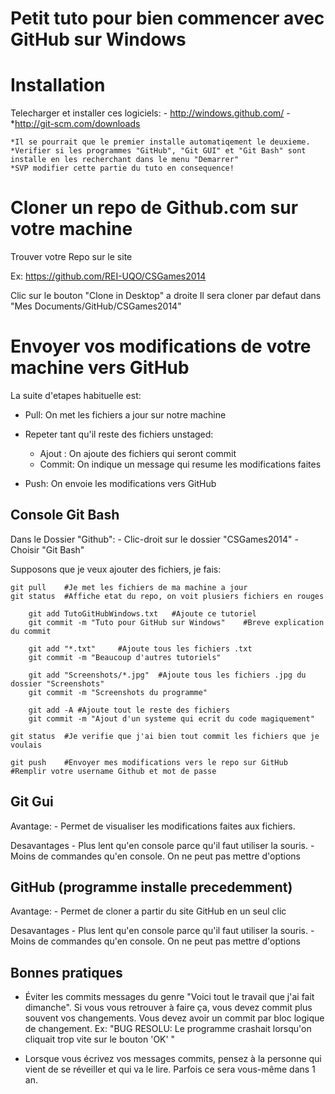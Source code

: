 ﻿Petit tuto pour bien commencer avec GitHub sur Windows
======================================================


Installation
============
Telecharger et installer ces logiciels:
	- http://windows.github.com/
	- *http://git-scm.com/downloads

	*Il se pourrait que le premier installe automatiqement le deuxieme.
	*Verifier si les programmes "GitHub", "Git GUI" et "Git Bash" sont installe en les recherchant dans le menu "Demarrer"
	*SVP modifier cette partie du tuto en consequence!


Cloner un repo de Github.com sur votre machine
==============================================
Trouver votre Repo sur le site

Ex: https://github.com/REI-UQO/CSGames2014

Clic sur le bouton "Clone in Desktop" a droite
Il sera cloner par defaut dans "Mes Documents/GitHub/CSGames2014"



Envoyer vos modifications de votre machine vers GitHub
======================================================
La suite d'etapes habituelle est:
- Pull:	On met les fichiers a jour sur notre machine

- Repeter tant qu'il reste des fichiers unstaged:
	+ Ajout : On ajoute des fichiers qui seront commit
	+ Commit: On indique un message qui resume les modifications faites
	
- Push:	On envoie les modifications vers GitHub


Console Git Bash
----------------
Dans le Dossier "Github":
	- Clic-droit sur le dossier "CSGames2014"
	- Choisir "Git Bash"

Supposons que je veux ajouter des fichiers, je fais:
	
	git pull	#Je met les fichiers de ma machine a jour
	git status	#Affiche etat du repo, on voit plusiers fichiers en rouges
		
		git add TutoGitHubWindows.txt	#Ajoute ce tutoriel
		git commit -m "Tuto pour GitHub sur Windows"	#Breve explication du commit

		git add "*.txt"		#Ajoute tous les fichiers .txt
		git commit -m "Beaucoup d'autres tutoriels"

		git add "Screenshots/*.jpg"	 #Ajoute tous les fichiers .jpg du dossier "Screenshots"
		git commit -m "Screenshots du programme"

		git add -A #Ajoute tout le reste des fichiers
		git commit -m "Ajout d'un systeme qui ecrit du code magiquement"
		
	git status 	#Je verifie que j'ai bien tout commit les fichiers que je voulais
	
	git push 	#Envoyer mes modifications vers le repo sur GitHub
	#Remplir votre username Github et mot de passe

Git Gui
-------
Avantage: 
	- Permet de visualiser les modifications faites aux fichiers.

Desavantages
	- Plus lent qu'en console parce qu'il faut utiliser la souris.
	- Moins de commandes qu'en console. On ne peut pas mettre d'options

GitHub (programme installe precedemment)
----------------------------------------
Avantage:
	- Permet de cloner a partir du site GitHub en un seul clic

Desavantages
	- Plus lent qu'en console parce qu'il faut utiliser la souris.
	- Moins de commandes qu'en console. On ne peut pas mettre d'options



Bonnes pratiques
----------------
- Éviter les commits messages du genre "Voici tout le travail que j'ai fait dimanche".
	Si vous vous retrouver à faire ça, vous devez commit plus souvent vos changements.
	Vous devez avoir un commit par bloc logique de changement.
	Ex: "BUG RESOLU: Le programme crashait lorsqu'on cliquait trop vite sur le bouton 'OK' " 

- Lorsque vous écrivez vos messages commits, pensez à la personne qui vient de se réveiller et qui va le lire. 
	Parfois ce sera vous-même dans 1 an.












